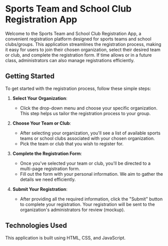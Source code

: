 # Sports Team and School Club Registration App

Welcome to the Sports Team and School Club Registration App, a convenient registration platform designed for sports teams and school clubs/groups. This application streamlines the registration process, making it easy for users to join their chosen organization, select their desired team or club, and complete the registration form. If time allows or in a future class, administrators can also manage registrations efficiently.

## Getting Started

To get started with the registration process, follow these simple steps:

1. **Select Your Organization**:
   - Click the drop-down menu and choose your specific organization. This step helps us tailor the registration process to your group.

2. **Choose Your Team or Club**:
   - After selecting your organization, you'll see a list of available sports teams or school clubs associated with your chosen organization.
   - Pick the team or club that you wish to register for.

3. **Complete the Registration Form**:
   - Once you've selected your team or club, you'll be directed to a multi-page registration form.
   - Fill out the form with your personal information. We aim to gather the details we need efficiently.

4. **Submit Your Registration**:
   - After providing all the required information, click the "Submit" button to complete your registration. Your registration will be sent to the organization's administrators for review (mockup).


## Technologies Used

This application is built using HTML, CSS, and JavaScript.


